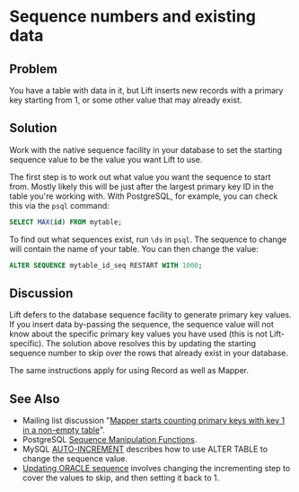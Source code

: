 Sequence numbers and existing data
==================================

Problem
-------

You have a table with data in it, but Lift inserts new records with a primary key starting from 1, or some other value that may already exist.

Solution
--------

Work with the native sequence facility in your database to set the starting sequence value to be the value you want Lift to use.

The first step is to work out what value you want the sequence to start from.  Mostly likely this will be just after the largest primary key ID in the table you're working with.  With PostgreSQL, for example, you can check this via the `psql` command:

```sql
SELECT MAX(id) FROM mytable;
```

To find out what sequences exist, run `\ds` in `psql`.  The sequence to change will contain the name of your table. You can then change the value:

```sql
ALTER SEQUENCE mytable_id_seq RESTART WITH 1000;
```

Discussion
----------

Lift defers to the database sequence facility to generate primary key values.  If you insert data by-passing the sequence, the sequence value will not know about the specific primary key values you have used (this is not Lift-specific).  The solution above resolves this by updating the starting sequence number to skip over the rows that already exist in your database.

The same instructions apply for using Record as well as Mapper.

See Also
--------

* Mailing list discussion "[Mapper starts counting primary keys with key 1 in a non-empty table](https://groups.google.com/forum/?fromgroups#!topic/liftweb/eAelsvlFkaI)".
* PostgreSQL [Sequence Manipulation Functions](http://www.postgresql.org/docs/9.1/static/functions-sequence.html).
* MySQL [AUTO-INCREMENT](http://dev.mysql.com/doc/refman/5.6/en/example-auto-increment.html) describes how to use ALTER TABLE to change the sequence value.
* [Updating ORACLE sequence](http://www.techonthenet.com/oracle/sequences.php) involves changing the incrementing step to cover the values to skip, and then setting it back to 1.